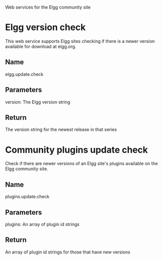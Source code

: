 Web services for the Elgg community site

Elgg version check
==================
This web service supports Elgg sites checking if there is a newer version
available for download at elgg.org.

Name
----
elgg.update.check

Parameters
----------
version: The Elgg version string

Return
------
The version string for the newest release in that series


Community plugins update check
==============================
Check if there are newer versions of an Elgg site's plugins available on
the Elgg community site.

Name
----
plugins.update.check

Parameters
----------
plugins: An array of plugin id strings

Return
------
An array of plugin id strings for those that have new versions

